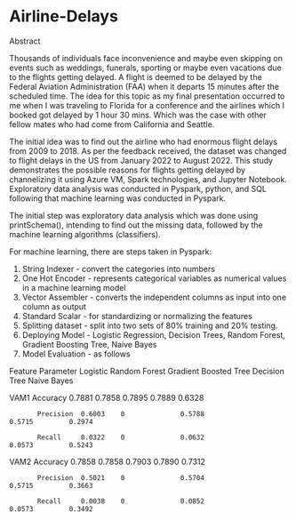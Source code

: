 # Airline-Delays

Abstract

Thousands of individuals face inconvenience and maybe even skipping on events such as weddings, funerals, sporting or maybe even vacations due to the flights getting delayed.
A flight is deemed to be delayed by the Federal Aviation Administration (FAA) when it departs 15 minutes after the scheduled time. The idea for this topic as my final presentation occurred to me when I was traveling to Florida for a conference and the airlines which I booked got delayed by 1 hour 30 mins. Which was the case with other fellow mates who had come from California and Seattle.

The initial idea was to find out the airline who had enormous flight delays from 2009 to 2018. As per the feedback received, the dataset was changed to flight delays in the US from January 2022 to August 2022. This study demonstrates the possible reasons for flights getting delayed by channelizing it using Azure VM, Spark technologies, and Jupyter Notebook. Exploratory data analysis was conducted in Pyspark, python, and SQL following that machine learning was conducted in Pyspark.

The initial step was exploratory data analysis which was done using printSchema(), intending to find out the missing data, followed by the machine learning algorithms (classifiers).

For machine learning, there are steps taken in Pyspark:
1. String Indexer - convert the categories into numbers
2. One Hot Encoder - represents categorical variables as numerical values in a machine learning model
3. Vector Assembler - converts the independent columns as input into one column as output 
4. Standard Scalar - for standardizing or normalizing the features
5. Splitting dataset - split into two sets of 80% training and 20% testing.
6. Deploying Model - Logistic Regression, Decision Trees, Random Forest, Gradient Boosting Tree, Naive Bayes
7. Model Evaluation - as follows


Feature    Parameter  Logistic  Random Forest  Gradient Boosted Tree  Decision Tree  Naive Bayes

VAM1       Accuracy   0.7881    0.7858         0.7895                 0.7889         0.6328
           
           Precision  0.6003    0              0.5788                 0.5715         0.2974
           
           Recall     0.0322    0              0.0632                 0.0573         0.5243

VAM2       Accuracy   0.7858    0.7858         0.7903                 0.7890         0.7312
           
           Precision  0.5021    0              0.5704                 0.5715         0.3663
           
           Recall     0.0038    0              0.0852                 0.0573         0.3492




